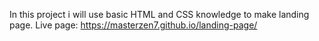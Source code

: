 In this project i will use basic HTML and CSS knowledge to make landing page.
Live page: https://masterzen7.github.io/landing-page/
